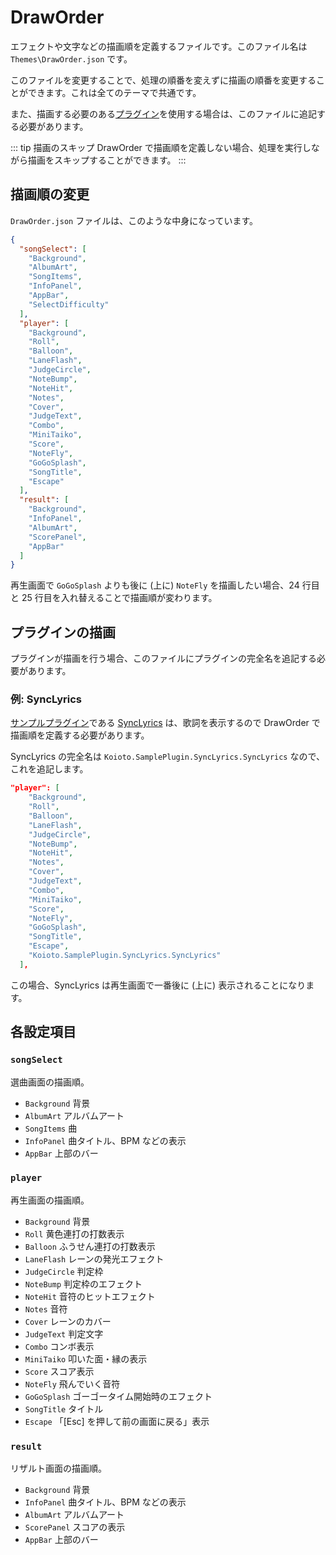 # DrawOrder

エフェクトや文字などの描画順を定義するファイルです。このファイル名は `Themes\DrawOrder.json` です。

このファイルを変更することで、処理の順番を変えずに描画の順番を変更することができます。これは全てのテーマで共通です。

また、描画する必要のある[プラグイン](/plugin/)を使用する場合は、このファイルに追記する必要があります。

::: tip 描画のスキップ
DrawOrder で描画順を定義しない場合、処理を実行しながら描画をスキップすることができます。
:::

## 描画順の変更

`DrawOrder.json` ファイルは、このような中身になっています。

```json {24,25}
{
  "songSelect": [
    "Background",
    "AlbumArt",
    "SongItems",
    "InfoPanel",
    "AppBar",
    "SelectDifficulty"
  ],
  "player": [
    "Background",
    "Roll",
    "Balloon",
    "LaneFlash",
    "JudgeCircle",
    "NoteBump",
    "NoteHit",
    "Notes",
    "Cover",
    "JudgeText",
    "Combo",
    "MiniTaiko",
    "Score",
    "NoteFly",
    "GoGoSplash",
    "SongTitle",
    "Escape"
  ],
  "result": [
    "Background",
    "InfoPanel",
    "AlbumArt",
    "ScorePanel",
    "AppBar"
  ]
}
```

再生画面で `GoGoSplash` よりも後に (上に) `NoteFly` を描画したい場合、24 行目と 25 行目を入れ替えることで描画順が変わります。

## プラグインの描画

プラグインが描画を行う場合、このファイルにプラグインの完全名を追記する必要があります。

### 例: SyncLyrics

[サンプルプラグイン](/plugin/samples.html)である [SyncLyrics](/plugin/samples.html#synclyrics) は、歌詞を表示するので DrawOrder で描画順を定義する必要があります。

SyncLyrics の完全名は `Koioto.SamplePlugin.SyncLyrics.SyncLyrics` なので、これを追記します。

```json {19}
"player": [
    "Background",
    "Roll",
    "Balloon",
    "LaneFlash",
    "JudgeCircle",
    "NoteBump",
    "NoteHit",
    "Notes",
    "Cover",
    "JudgeText",
    "Combo",
    "MiniTaiko",
    "Score",
    "NoteFly",
    "GoGoSplash",
    "SongTitle",
    "Escape",
    "Koioto.SamplePlugin.SyncLyrics.SyncLyrics"
  ],
```

この場合、SyncLyrics は再生画面で一番後に (上に) 表示されることになります。

## 各設定項目

### `songSelect`

選曲画面の描画順。

- `Background` 背景
- `AlbumArt` アルバムアート
- `SongItems` 曲
- `InfoPanel` 曲タイトル、BPM などの表示
- `AppBar` 上部のバー

### `player`

再生画面の描画順。

- `Background` 背景
- `Roll` 黄色連打の打数表示
- `Balloon` ふうせん連打の打数表示
- `LaneFlash` レーンの発光エフェクト
- `JudgeCircle` 判定枠
- `NoteBump` 判定枠のエフェクト
- `NoteHit` 音符のヒットエフェクト
- `Notes` 音符
- `Cover` レーンのカバー
- `JudgeText` 判定文字
- `Combo` コンボ表示
- `MiniTaiko` 叩いた面・縁の表示
- `Score` スコア表示
- `NoteFly` 飛んでいく音符
- `GoGoSplash` ゴーゴータイム開始時のエフェクト
- `SongTitle` タイトル
- `Escape` 「\[Esc\] を押して前の画面に戻る」表示

### `result`

リザルト画面の描画順。

- `Background` 背景
- `InfoPanel` 曲タイトル、BPM などの表示
- `AlbumArt` アルバムアート
- `ScorePanel` スコアの表示
- `AppBar` 上部のバー
